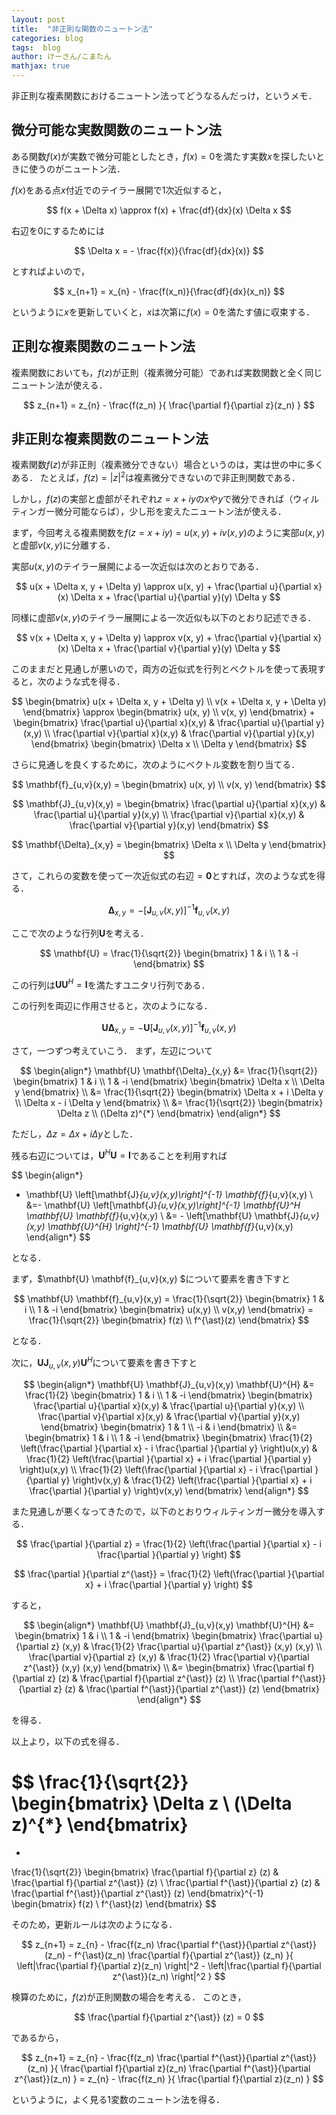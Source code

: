 ```yaml
---
layout: post
title:  "非正則な関数のニュートン法"
categories: blog
tags:  blog
author: けーさん/こまたん
mathjax: true
---
```


非正則な複素関数におけるニュートン法ってどうなるんだっけ，というメモ．


<!--more-->

## 微分可能な実数関数のニュートン法

ある関数$f(x)$が実数で微分可能としたとき，$f(x)=0$を満たす実数$x$を探したいときに使うのがニュートン法．

$f(x)$をある点$x$付近でのテイラー展開で1次近似すると，

$$
f(x + \Delta x) \approx f(x) + \frac{df}{dx}(x) \Delta x
$$

右辺を0にするためには

$$
\Delta x = - \frac{f(x)}{\frac{df}{dx}(x)}
$$

とすればよいので，

$$
x_{n+1} = x_{n} - \frac{f(x_n)}{\frac{df}{dx}(x_n)}
$$



というように$x$を更新していくと，$x$は次第に$f(x)=0$を満たす値に収束する．


## 正則な複素関数のニュートン法

複素関数においても，$f(z)$が正則（複素微分可能）であれば実数関数と全く同じニュートン法が使える．

$$
z_{n+1} = z_{n} - \frac{f(z_n) }{ \frac{\partial f}{\partial z}(z_n) }
$$

## 非正則な複素関数のニュートン法

複素関数$f(z)$が非正則（複素微分できない）場合というのは，実は世の中に多くある．
たとえば，$f(z)=|z|^2$は複素微分できないので非正則関数である．

しかし，$f(z)$の実部と虚部がそれぞれ$z=x+iy$の$x$や$y$で微分できれば（ウィルティンガー微分可能ならば），少し形を変えたニュートン法が使える．

まず，今回考える複素関数を$f(z=x+iy)=u(x,y)+iv(x,y)$のように実部$u(x,y)$と虚部$v(x,y)$に分離する．

実部$u(x,y)$のテイラー展開による一次近似は次のとおりである．

$$
u(x + \Delta x, y + \Delta y) \approx u(x, y) + \frac{\partial u}{\partial x}(x) \Delta x + \frac{\partial u}{\partial y}(y) \Delta y
$$

同様に虚部$v(x,y)$のテイラー展開による一次近似も以下のとおり記述できる．

$$
v(x + \Delta x, y + \Delta y) \approx v(x, y) + \frac{\partial v}{\partial x}(x) \Delta x + \frac{\partial v}{\partial y}(y) \Delta y
$$

このままだと見通しが悪いので，両方の近似式を行列とベクトルを使って表現すると，次のような式を得る．

$$
\begin{bmatrix}
u(x + \Delta x, y + \Delta y) \\
v(x + \Delta x, y + \Delta y)
\end{bmatrix}
\approx
\begin{bmatrix}
u(x, y) \\
v(x, y)
\end{bmatrix}
+
\begin{bmatrix}
\frac{\partial u}{\partial x}(x,y) & \frac{\partial u}{\partial y}(x,y) \\
\frac{\partial v}{\partial x}(x,y) & \frac{\partial v}{\partial y}(x,y)
\end{bmatrix}
\begin{bmatrix}
\Delta x \\
\Delta y
\end{bmatrix}
$$

さらに見通しを良くするために，次のようにベクトル変数を割り当てる．

$$
\mathbf{f}_{u,v}(x,y) = \begin{bmatrix}
u(x, y) \\
v(x, y)
\end{bmatrix}
$$

$$
\mathbf{J}_{u,v}(x,y) = \begin{bmatrix}
\frac{\partial u}{\partial x}(x,y) & \frac{\partial u}{\partial y}(x,y) \\
\frac{\partial v}{\partial x}(x,y) & \frac{\partial v}{\partial y}(x,y)
\end{bmatrix}
$$

$$
\mathbf{\Delta}_{x,y} = \begin{bmatrix}
\Delta x \\
\Delta y
\end{bmatrix}
$$

さて，これらの変数を使って一次近似式の右辺$=\mathbf{0}$とすれば，次のような式を得る．

$$
\mathbf{\Delta}_{x,y}
= -\left[\mathbf{J}_{u,v}(x,y)\right]^{-1} \mathbf{f}_{u,v}(x,y)
$$

ここで次のような行列$\mathbf{U}$を考える．

$$
\mathbf{U} = \frac{1}{\sqrt{2}} \begin{bmatrix}
1 & i \\
1 & -i
\end{bmatrix}
$$

この行列は$\mathbf{U}\mathbf{U}^H = \mathbf{I}$を満たすユニタリ行列である．

この行列を両辺に作用させると，次のようになる．

$$
\mathbf{U} \mathbf{\Delta}_{x,y} 
= - \mathbf{U} \left[\mathbf{J}_{u,v}(x,y)\right]^{-1} \mathbf{f}_{u,v}(x,y)
$$

さて，一つずつ考えていこう．
まず，左辺について

$$
\begin{align*}
\mathbf{U} \mathbf{\Delta}_{x,y} 
&=
\frac{1}{\sqrt{2}}
\begin{bmatrix}
1 & i \\
1 & -i
\end{bmatrix}
\begin{bmatrix}
\Delta x \\
\Delta y
\end{bmatrix} \\
&= \frac{1}{\sqrt{2}}
\begin{bmatrix}
\Delta x + i \Delta y \\
\Delta x - i \Delta y
\end{bmatrix} \\
&= \frac{1}{\sqrt{2}}
\begin{bmatrix}
\Delta z \\
(\Delta z)^{*}
\end{bmatrix}
\end{align*}
$$

ただし，$\Delta z = \Delta x + i \Delta y$とした．

残る右辺については，$\mathbf{U}^H\mathbf{U} = \mathbf{I}$であることを利用すれば

$$
\begin{align*}
- \mathbf{U} \left[\mathbf{J}_{u,v}(x,y)\right]^{-1} \mathbf{f}_{u,v}(x,y)  \\
&=- \mathbf{U} \left[\mathbf{J}_{u,v}(x,y)\right]^{-1} \mathbf{U}^H \mathbf{U} \mathbf{f}_{u,v}(x,y)  \\
&= - \left[\mathbf{U} \mathbf{J}_{u,v}(x,y) \mathbf{U}^{H} \right]^{-1} \mathbf{U} \mathbf{f}_{u,v}(x,y) 
\end{align*}
$$

となる．

まず，$\mathbf{U} \mathbf{f}_{u,v}(x,y) $について要素を書き下すと

$$
\mathbf{U} \mathbf{f}_{u,v}(x,y) = \frac{1}{\sqrt{2}}
\begin{bmatrix}
1 & i \\
1 & -i
\end{bmatrix}
\begin{bmatrix}
u(x,y) \\
v(x,y)
\end{bmatrix} =
\frac{1}{\sqrt{2}}
\begin{bmatrix}
f(z) \\
f^{\ast}(z)
\end{bmatrix}
$$

となる．


次に，$\mathbf{U} \mathbf{J}_{u,v}(x,y) \mathbf{U}^{H}$について要素を書き下すと

$$
\begin{align*}
\mathbf{U} \mathbf{J}_{u,v}(x,y) \mathbf{U}^{H} &= 
\frac{1}{2}
\begin{bmatrix}
1 & i \\
1 & -i
\end{bmatrix}
\begin{bmatrix}
\frac{\partial u}{\partial x}(x,y) & \frac{\partial u}{\partial y}(x,y) \\
\frac{\partial v}{\partial x}(x,y) & \frac{\partial v}{\partial y}(x,y)
\end{bmatrix}
\begin{bmatrix}
1 & 1 \\
-i & i
\end{bmatrix} \\
&= 
\begin{bmatrix}
1 & i \\
1 & -i
\end{bmatrix}
\begin{bmatrix}
\frac{1}{2} \left(\frac{\partial }{\partial x} - i \frac{\partial }{\partial y} \right)u(x,y) & \frac{1}{2} \left(\frac{\partial }{\partial x} + i \frac{\partial }{\partial y} \right)u(x,y) \\
 \frac{1}{2} \left(\frac{\partial }{\partial x} - i \frac{\partial }{\partial y} \right)v(x,y) & \frac{1}{2} \left(\frac{\partial }{\partial x} + i \frac{\partial }{\partial y} \right)v(x,y)
\end{bmatrix}
\end{align*} 
$$

また見通しが悪くなってきたので，以下のとおりウィルティンガー微分を導入する．

$$
\frac{\partial }{\partial z} = \frac{1}{2} \left(\frac{\partial }{\partial x} - i \frac{\partial }{\partial y} \right)
$$

$$
\frac{\partial }{\partial z^{\ast}} = \frac{1}{2} \left(\frac{\partial }{\partial x} + i \frac{\partial }{\partial y} \right)
$$

すると，

$$
\begin{align*}
\mathbf{U} \mathbf{J}_{u,v}(x,y) \mathbf{U}^{H} &= 
\begin{bmatrix}
1 & i \\
1 & -i
\end{bmatrix}
\begin{bmatrix}
\frac{\partial u}{\partial z} (x,y) & \frac{1}{2} \frac{\partial u}{\partial z^{\ast}} (x,y) (x,y) \\
 \frac{\partial v}{\partial z} (x,y) & \frac{1}{2} \frac{\partial v}{\partial z^{\ast}} (x,y) (x,y)
\end{bmatrix} \\
&=
\begin{bmatrix}
\frac{\partial f}{\partial z} (z) & \frac{\partial f}{\partial z^{\ast}} (z) \\
 \frac{\partial f^{\ast}}{\partial z} (z) & \frac{\partial f^{\ast}}{\partial z^{\ast}} (z)
\end{bmatrix}
\end{align*}
$$

を得る．

以上より，以下の式を得る．


$$
\frac{1}{\sqrt{2}}
\begin{bmatrix}
\Delta z \\
(\Delta z)^{*}
\end{bmatrix}
=
- 
\frac{1}{\sqrt{2}}
\begin{bmatrix}
\frac{\partial f}{\partial z} (z) & \frac{\partial f}{\partial z^{\ast}} (z) \\
 \frac{\partial f^{\ast}}{\partial z} (z) & \frac{\partial f^{\ast}}{\partial z^{\ast}} (z)
\end{bmatrix}^{-1}
\begin{bmatrix}
f(z) \\
f^{\ast}(z)
\end{bmatrix}
$$

そのため，更新ルールは次のようになる．

$$
z_{n+1} = z_{n} - \frac{f(z_n) \frac{\partial f^{\ast}}{\partial z^{\ast}}(z_n) - f^{\ast}(z_n) \frac{\partial f}{\partial z^{\ast}} (z_n) }{ \left|\frac{\partial f}{\partial z}(z_n) \right|^2 - \left|\frac{\partial f}{\partial z^{\ast}}(z_n) \right|^2 } 
$$

検算のために，$f(z)$が正則関数の場合を考える．
このとき，

$$
\frac{\partial f}{\partial z^{\ast}} (z) = 0
$$

であるから，

$$
z_{n+1} = z_{n} - \frac{f(z_n) \frac{\partial f^{\ast}}{\partial z^{\ast}}(z_n) }{ \frac{\partial f}{\partial z}(z_n) \frac{\partial f^{\ast}}{\partial z^{\ast}}(z_n) } = z_{n} - \frac{f(z_n) }{ \frac{\partial f}{\partial z}(z_n) }
$$

というように，よく見る1変数のニュートン法を得る．
